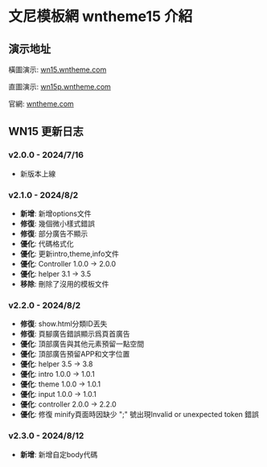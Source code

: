 # 文尼模板網 wntheme15 介紹

## 演示地址

橫圖演示: [wn15.wntheme.com](https://wn15.wntheme.com/) 

直圖演示: [wn15p.wntheme.com](https://wn15p.wntheme.com/) 

官網: [wntheme.com](https://wntheme.com/) 

## WN15 更新日志

### v2.0.0 - 2024/7/16
- 新版本上線
  
### v2.1.0 - 2024/8/2
- **新增**: 新增options文件
- **修復**: 幾個微小樣式錯誤
- **修復**: 部分廣告不顯示
- **優化**: 代碼格式化
- **優化**: 更新intro,theme,info文件
- **優化**: Controller 1.0.0 -> 2.0.0
- **優化**: helper 3.1 -> 3.5
- **移除**: 刪除了沒用的模板文件
  
### v2.2.0 - 2024/8/2
- **修復**: show.html分類ID丟失
- **修復**: 頁腳廣告錯誤顯示爲頁首廣告
- **優化**: 頂部廣告與其他元素預留一點空間
- **優化**: 頂部廣告預留APP和文字位置
- **優化**: helper 3.5 -> 3.8
- **優化**: intro 1.0.0 -> 1.0.1
- **優化**: theme 1.0.0 -> 1.0.1
- **優化**: input 1.0.0 -> 1.0.1
- **優化**: controller 2.0.0 -> 2.2.0
- **優化**: 修復 minify頁面時因缺少 ";" 號出現Invalid or unexpected token 錯誤

### v2.3.0 - 2024/8/12
- **新增**: 新增自定body代碼
